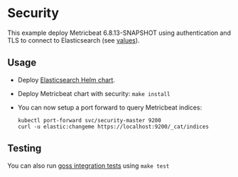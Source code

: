 # Security

This example deploy Metricbeat 6.8.13-SNAPSHOT using authentication and TLS to connect to
Elasticsearch (see [values][]).


## Usage

* Deploy [Elasticsearch Helm chart][].

* Deploy Metricbeat chart with security: `make install`

* You can now setup a port forward to query Metricbeat indices:

  ```
  kubectl port-forward svc/security-master 9200
  curl -u elastic:changeme https://localhost:9200/_cat/indices
  ```


## Testing

You can also run [goss integration tests][] using `make test`


[elasticsearch helm chart]: https://github.com/elastic/helm-charts/tree/6.8/elasticsearch/examples/security/
[goss integration tests]: https://github.com/elastic/helm-charts/tree/6.8/metricbeat/examples/security/test/goss.yaml
[values]: https://github.com/elastic/helm-charts/tree/6.8/metricbeat/examples/security/values.yaml
